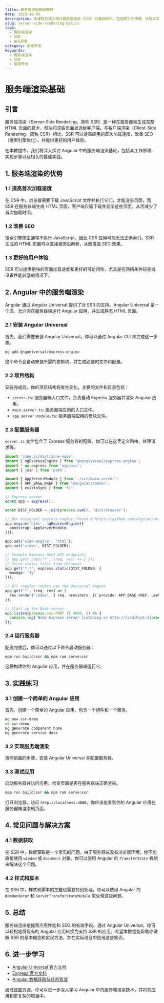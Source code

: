 ```yaml
---
title: 服务端渲染基础教程
date: 2023-10-05
description: 本课程将深入探讨服务端渲染（SSR）的基础知识，包括其工作原理、优势以及如何在现代Web应用中实现。
slug: server-side-rendering-basics
tags:
  - 服务端渲染
  - SSR
  - Web开发
category: 前端开发
keywords:
  - 服务端渲染
  - SSR
  - 前端开发
---
```


# 服务端渲染基础

## 引言

服务端渲染（Server-Side Rendering，简称 SSR）是一种在服务器端生成完整 HTML 页面的技术，然后将这些页面发送给客户端。与客户端渲染（Client-Side Rendering，简称 CSR）相比，SSR 可以提高应用的首次加载速度，改善 SEO（搜索引擎优化），并提供更好的用户体验。

在本教程中，我们将深入探讨 Angular 中的服务端渲染基础，包括其工作原理、实现步骤以及相关的最佳实践。

## 1. 服务端渲染的优势

### 1.1 提高首次加载速度

在 CSR 中，浏览器需要下载 JavaScript 文件并执行它们，才能渲染页面。而 SSR 在服务器端生成 HTML 页面，客户端只需下载并显示这些页面，从而减少了首次加载时间。

### 1.2 改善 SEO

搜索引擎爬虫通常不执行 JavaScript，因此 CSR 应用可能无法正确索引。SSR 生成的 HTML 页面可以直接被爬虫解析，从而提高 SEO 效果。

### 1.3 更好的用户体验

SSR 可以提供更快的页面加载速度和更好的可访问性，尤其是在网络条件较差或设备性能较低的情况下。

## 2. Angular 中的服务端渲染

Angular 通过 Angular Universal 提供了对 SSR 的支持。Angular Universal 是一个库，允许你在服务器端运行 Angular 应用，并生成静态 HTML 页面。

### 2.1 安装 Angular Universal

首先，我们需要安装 Angular Universal。你可以通过 Angular CLI 来完成这一步骤。

```bash
ng add @nguniversal/express-engine
```

这个命令会自动安装所需的依赖项，并生成必要的文件和配置。

### 2.2 项目结构

安装完成后，你的项目结构将发生变化。主要的文件和目录包括：

- `server.ts`: 服务器端入口文件，负责启动 Express 服务器并渲染 Angular 应用。
- `main.server.ts`: 服务器端应用的入口文件。
- `app.server.module.ts`: 服务器端应用的模块文件。

### 2.3 配置服务器

`server.ts` 文件包含了 Express 服务器的配置。你可以在这里定义路由、处理请求等。

```typescript
import 'zone.js/dist/zone-node';
import { ngExpressEngine } from '@nguniversal/express-engine';
import * as express from 'express';
import { join } from 'path';

import { AppServerModule } from './src/main.server';
import { APP_BASE_HREF } from '@angular/common';
import { existsSync } from 'fs';

// Express server
const app = express();

const DIST_FOLDER = join(process.cwd(), 'dist/browser');

// Our Universal express-engine (found @ https://github.com/angular/universal/tree/master/modules/express-engine)
app.engine('html', ngExpressEngine({
  bootstrap: AppServerModule,
}));

app.set('view engine', 'html');
app.set('views', DIST_FOLDER);

// Example Express Rest API endpoints
// app.get('/api/**', (req, res) => { });
// Serve static files from /browser
app.get('*.*', express.static(DIST_FOLDER, {
  maxAge: '1y'
}));

// All regular routes use the Universal engine
app.get('*', (req, res) => {
  res.render('index', { req, providers: [{ provide: APP_BASE_HREF, useValue: req.baseUrl }] });
});

// Start up the Node server
app.listen(process.env.PORT || 4000, () => {
  console.log(`Node Express server listening on http://localhost:${process.env.PORT || 4000}`);
});
```

### 2.4 运行服务器

配置完成后，你可以通过以下命令启动服务器：

```bash
npm run build:ssr && npm run serve:ssr
```

这将构建你的 Angular 应用，并在服务器端运行它。

## 3. 实践练习

### 3.1 创建一个简单的 Angular 应用

首先，创建一个简单的 Angular 应用，包含一个组件和一个服务。

```bash
ng new ssr-demo
cd ssr-demo
ng generate component home
ng generate service data
```

### 3.2 实现服务端渲染

按照前面的步骤，安装 Angular Universal 并配置服务器。

### 3.3 测试应用

启动服务器并访问应用，检查页面是否在服务器端正确渲染。

```bash
npm run build:ssr && npm run serve:ssr
```

打开浏览器，访问 `http://localhost:4000`，你应该能看到你的 Angular 应用在服务器端渲染的页面。

## 4. 常见问题与解决方案

### 4.1 数据获取

在 SSR 中，数据获取是一个常见的问题。由于服务器端没有浏览器环境，你不能直接使用 `window` 或 `document` 对象。你可以使用 Angular 的 `TransferState` 机制来解决这个问题。

### 4.2 样式和脚本

在 SSR 中，样式和脚本的加载也需要特别处理。你可以使用 Angular 的 `DomRenderer` 和 `ServerTransferStateModule` 来处理这些问题。

## 5. 总结

服务端渲染是提高应用性能和 SEO 的有效手段。通过 Angular Universal，你可以轻松地将现有的 Angular 应用转换为支持 SSR 的应用。希望本教程能帮助你理解 SSR 的基本概念和实现方法，并在实际项目中应用这些知识。

## 6. 进一步学习

- [Angular Universal 官方文档](https://angular.io/guide/universal)
- [Express 官方文档](https://expressjs.com/)
- [Angular 数据获取与状态管理](https://angular.io/guide/http)

通过这些资源，你可以进一步深入学习 Angular 中的服务端渲染技术，并将其应用到更复杂的项目中。